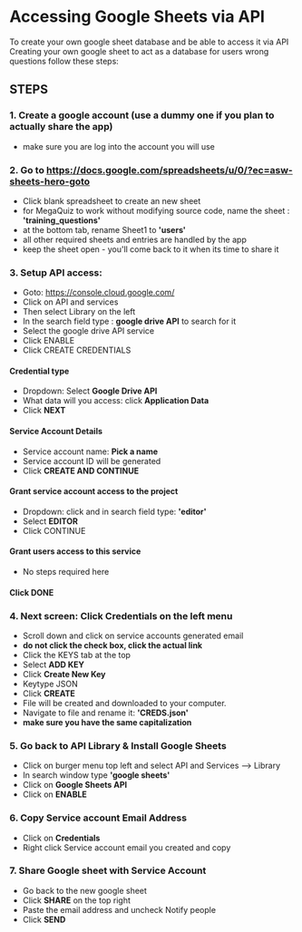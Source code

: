 # Accessing Google Sheets via API

To create your own google sheet database and be able to access it via API
Creating your own google sheet to act as a database for users wrong questions follow these steps:

## STEPS

### 1. Create a google account (use a dummy one if you plan to actually share the app)
* make sure you are log into the account you will use

### 2. Go to https://docs.google.com/spreadsheets/u/0/?ec=asw-sheets-hero-goto
* Click blank spreadsheet to create an new sheet
* for MegaQuiz to work without modifying source code, name the sheet : **'training_questions'**
* at the bottom tab, rename Sheet1 to **'users'**
* all other required sheets and entries are handled by the app
* keep the sheet open - you'll come back to it when its time to share it

### 3. Setup API access:
* Goto: https://console.cloud.google.com/
* Click on API and services
* Then select Library on the left
* In the search field type : **google drive API** to search for it
* Select the google drive API service
* Click ENABLE
* Click CREATE CREDENTIALS

#### Credential type  

* Dropdown: Select **Google Drive API**
* What data will you access: click **Application Data**
* Click **NEXT**

#### Service Account Details

* Service account name: **Pick a name**
* Service account ID will be generated
* Click **CREATE AND CONTINUE**

#### Grant service account access to the project
* Dropdown: click and in search field type: **'editor'**
* Select **EDITOR**
* Click CONTINUE

#### Grant users access to this service
* No steps required here

#### Click **DONE**

### 4. Next screen: Click **Credentials** on the left menu

* Scroll down and click on service accounts generated email
* **do not click the check box, click the actual link**
* Click the KEYS tab at the top
* Select **ADD KEY**
* Click **Create New Key**
* Keytype JSON
* Click **CREATE**
* File will be created and downloaded to your computer.
* Navigate to file and rename it: **'CREDS.json'**
* **make sure you have the same capitalization**

### 5. Go back to API Library & Install Google Sheets
* Click on burger menu top left and select API and Services --> Library
* In search window type **'google sheets'**
* Click on **Google Sheets API**
* Click on **ENABLE**

### 6. Copy Service account Email Address
* Click on **Credentials**
* Right click Service account email you created and copy

### 7. Share Google sheet with Service Account
* Go back to the new google sheet
* Click **SHARE** on the top right
* Paste the email address and uncheck Notify people
* Click **SEND**
